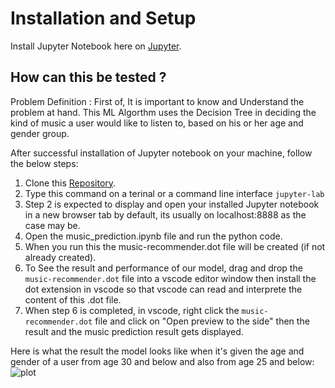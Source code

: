 # Installation and Setup

Install Jupyter Notebook here on [Jupyter](https://jupyter.org/install.html).

## How can this be tested ?

Problem Definition : First of, It is important to know and Understand the problem at hand. This ML Algorthm uses the Decision Tree in deciding the kind of music a user would like to listen to, based on his or her age and gender group.

After successful installation of Jupyter notebook on your machine, follow the below steps:

1. Clone this [Repository](https://github.com/hayjay/ML_Models.git).
2. Type this command on a terinal or a command line interface ```jupyter-lab```
3. Step 2 is expected to display and open your installed Jupyter notebook in a new browser tab by default, its usually on localhost:8888 as the case may be.
4. Open the music_prediction.ipynb file and run the python code.
5. When you run this the music-recommender.dot file will be created (if not already created).
6. To See the result and performance of our model, drag and drop the ```music-recommender.dot``` file into a vscode editor window then install the dot extension in vscode so that vscode can read and interprete the content of this .dot file.
7. When step 6 is completed, in vscode, right click the ```music-recommender.dot``` file and click on "Open preview to the side" then the result and the music prediction result gets displayed.

Here is what the result the model looks like when it's given the age and gender of a user from age 30 and below and also from age 25 and below:
![plot](./Users/nurudeenajayi/Desktop/music_decisiontree_result.png)